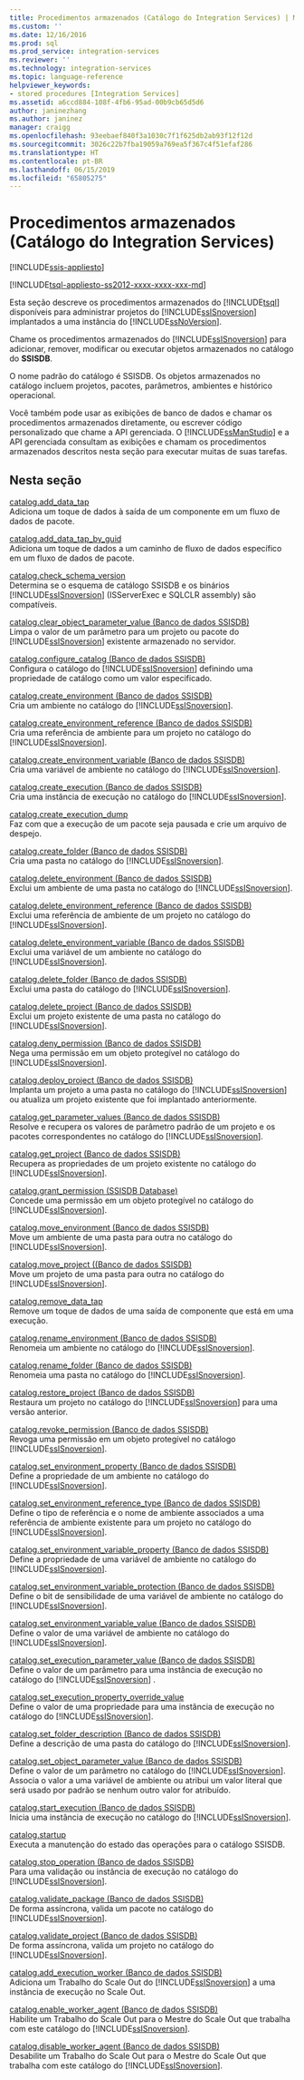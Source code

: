 ```yaml
---
title: Procedimentos armazenados (Catálogo do Integration Services) | Microsoft Docs
ms.custom: ''
ms.date: 12/16/2016
ms.prod: sql
ms.prod_service: integration-services
ms.reviewer: ''
ms.technology: integration-services
ms.topic: language-reference
helpviewer_keywords:
- stored procedures [Integration Services]
ms.assetid: a6ccd884-108f-4fb6-95ad-00b9cb65d5d6
author: janinezhang
ms.author: janinez
manager: craigg
ms.openlocfilehash: 93eebaef840f3a1030c7f1f625db2ab93f12f12d
ms.sourcegitcommit: 3026c22b7fba19059a769ea5f367c4f51efaf286
ms.translationtype: HT
ms.contentlocale: pt-BR
ms.lasthandoff: 06/15/2019
ms.locfileid: "65805275"
---
```

# <a name="stored-procedures-integration-services-catalog"></a>Procedimentos armazenados (Catálogo do Integration Services)

[!INCLUDE[ssis-appliesto](../../includes/ssis-appliesto-ssvrpluslinux-asdb-asdw-xxx.md)]


[!INCLUDE[tsql-appliesto-ss2012-xxxx-xxxx-xxx-md](../../includes/tsql-appliesto-ss2012-xxxx-xxxx-xxx-md.md)]

  Esta seção descreve os procedimentos armazenados do [!INCLUDE[tsql](../../includes/tsql-md.md)] disponíveis para administrar projetos do [!INCLUDE[ssISnoversion](../../includes/ssisnoversion-md.md)] implantados a uma instância do [!INCLUDE[ssNoVersion](../../includes/ssnoversion-md.md)].  
  
 Chame os procedimentos armazenados do [!INCLUDE[ssISnoversion](../../includes/ssisnoversion-md.md)] para adicionar, remover, modificar ou executar objetos armazenados no catálogo do **SSISDB**.  
  
 O nome padrão do catálogo é SSISDB. Os objetos armazenados no catálogo incluem projetos, pacotes, parâmetros, ambientes e histórico operacional.  
  
 Você também pode usar as exibições de banco de dados e chamar os procedimentos armazenados diretamente, ou escrever código personalizado que chame a API gerenciada. O [!INCLUDE[ssManStudio](../../includes/ssmanstudio-md.md)] e a API gerenciada consultam as exibições e chamam os procedimentos armazenados descritos nesta seção para executar muitas de suas tarefas.  
  
## <a name="in-this-section"></a>Nesta seção  
 [catalog.add_data_tap](../../integration-services/system-stored-procedures/catalog-add-data-tap.md)  
 Adiciona um toque de dados à saída de um componente em um fluxo de dados de pacote.  
  
 [catalog.add_data_tap_by_guid](../../integration-services/system-stored-procedures/catalog-add-data-tap-by-guid.md)  
 Adiciona um toque de dados a um caminho de fluxo de dados específico em um fluxo de dados de pacote.  
  
 [catalog.check_schema_version](../../integration-services/system-stored-procedures/catalog-check-schema-version.md)  
 Determina se o esquema de catálogo SSISDB e os binários [!INCLUDE[ssISnoversion](../../includes/ssisnoversion-md.md)] (ISServerExec e SQLCLR assembly) são compatíveis.  
  
 [catalog.clear_object_parameter_value &#40;Banco de dados SSISDB&#41;](../../integration-services/system-stored-procedures/catalog-clear-object-parameter-value-ssisdb-database.md)  
 Limpa o valor de um parâmetro para um projeto ou pacote do [!INCLUDE[ssISnoversion](../../includes/ssisnoversion-md.md)] existente armazenado no servidor.  
  
 [catalog.configure_catalog &#40;Banco de dados SSISDB&#41;](../../integration-services/system-stored-procedures/catalog-configure-catalog-ssisdb-database.md)  
 Configura o catálogo do [!INCLUDE[ssISnoversion](../../includes/ssisnoversion-md.md)] definindo uma propriedade de catálogo como um valor especificado.  
  
 [catalog.create_environment &#40;Banco de dados SSISDB&#41;](../../integration-services/system-stored-procedures/catalog-create-environment-ssisdb-database.md)  
 Cria um ambiente no catálogo do [!INCLUDE[ssISnoversion](../../includes/ssisnoversion-md.md)].  
  
 [catalog.create_environment_reference &#40;Banco de dados SSISDB&#41;](../../integration-services/system-stored-procedures/catalog-create-environment-reference-ssisdb-database.md)  
 Cria uma referência de ambiente para um projeto no catálogo do [!INCLUDE[ssISnoversion](../../includes/ssisnoversion-md.md)].  
  
 [catalog.create_environment_variable &#40;Banco de dados SSISDB&#41;](../../integration-services/system-stored-procedures/catalog-create-environment-variable-ssisdb-database.md)  
 Cria uma variável de ambiente no catálogo do [!INCLUDE[ssISnoversion](../../includes/ssisnoversion-md.md)].  
  
 [catalog.create_execution &#40;Banco de dados SSISDB&#41;](../../integration-services/system-stored-procedures/catalog-create-execution-ssisdb-database.md)  
 Cria uma instância de execução no catálogo do [!INCLUDE[ssISnoversion](../../includes/ssisnoversion-md.md)].  
  
 [catalog.create_execution_dump](../../integration-services/system-stored-procedures/catalog-create-execution-dump.md)  
 Faz com que a execução de um pacote seja pausada e crie um arquivo de despejo.  
  
 [catalog.create_folder &#40;Banco de dados SSISDB&#41;](../../integration-services/system-stored-procedures/catalog-create-folder-ssisdb-database.md)  
 Cria uma pasta no catálogo do [!INCLUDE[ssISnoversion](../../includes/ssisnoversion-md.md)].  
  
 [catalog.delete_environment &#40;Banco de dados SSISDB&#41;](../../integration-services/system-stored-procedures/catalog-delete-environment-ssisdb-database.md)  
 Exclui um ambiente de uma pasta no catálogo do [!INCLUDE[ssISnoversion](../../includes/ssisnoversion-md.md)].  
  
 [catalog.delete_environment_reference &#40;Banco de dados SSISDB&#41;](../../integration-services/system-stored-procedures/catalog-delete-environment-reference-ssisdb-database.md)  
 Exclui uma referência de ambiente de um projeto no catálogo do [!INCLUDE[ssISnoversion](../../includes/ssisnoversion-md.md)].  
  
 [catalog.delete_environment_variable &#40;Banco de dados SSISDB&#41;](../../integration-services/system-stored-procedures/catalog-delete-environment-variable-ssisdb-database.md)  
 Exclui uma variável de um ambiente no catálogo do [!INCLUDE[ssISnoversion](../../includes/ssisnoversion-md.md)].  
  
 [catalog.delete_folder &#40;Banco de dados SSISDB&#41;](../../integration-services/system-stored-procedures/catalog-delete-folder-ssisdb-database.md)  
 Exclui uma pasta do catálogo do [!INCLUDE[ssISnoversion](../../includes/ssisnoversion-md.md)].  
  
 [catalog.delete_project &#40;Banco de dados SSISDB&#41;](../../integration-services/system-stored-procedures/catalog-delete-project-ssisdb-database.md)  
 Exclui um projeto existente de uma pasta no catálogo do [!INCLUDE[ssISnoversion](../../includes/ssisnoversion-md.md)].  
  
 [catalog.deny_permission &#40;Banco de dados SSISDB&#41;](../../integration-services/system-stored-procedures/catalog-deny-permission-ssisdb-database.md)  
 Nega uma permissão em um objeto protegível no catálogo do [!INCLUDE[ssISnoversion](../../includes/ssisnoversion-md.md)].  
  
 [catalog.deploy_project &#40;Banco de dados SSISDB&#41;](../../integration-services/system-stored-procedures/catalog-deploy-project-ssisdb-database.md)  
 Implanta um projeto a uma pasta no catálogo do [!INCLUDE[ssISnoversion](../../includes/ssisnoversion-md.md)] ou atualiza um projeto existente que foi implantado anteriormente.  
  
 [catalog.get_parameter_values &#40;Banco de dados SSISDB&#41;](../../integration-services/system-stored-procedures/catalog-get-parameter-values-ssisdb-database.md)  
 Resolve e recupera os valores de parâmetro padrão de um projeto e os pacotes correspondentes no catálogo do [!INCLUDE[ssISnoversion](../../includes/ssisnoversion-md.md)].  
  
 [catalog.get_project &#40;Banco de dados SSISDB&#41;](../../integration-services/system-stored-procedures/catalog-get-project-ssisdb-database.md)  
 Recupera as propriedades de um projeto existente no catálogo do [!INCLUDE[ssISnoversion](../../includes/ssisnoversion-md.md)].  
  
 [catalog.grant_permission &#40;SSISDB Database&#41;](../../integration-services/system-stored-procedures/catalog-grant-permission-ssisdb-database.md)  
 Concede uma permissão em um objeto protegível no catálogo do [!INCLUDE[ssISnoversion](../../includes/ssisnoversion-md.md)].  
  
 [catalog.move_environment &#40;Banco de dados SSISDB&#41;](../../integration-services/system-stored-procedures/catalog-move-environment-ssisdb-database.md)  
 Move um ambiente de uma pasta para outra no catálogo do [!INCLUDE[ssISnoversion](../../includes/ssisnoversion-md.md)].  
  
 [catalog.move_project &#40;&#40;Banco de dados SSISDB&#41;](../../integration-services/system-stored-procedures/catalog-move-project-ssisdb-database.md)  
 Move um projeto de uma pasta para outra no catálogo do [!INCLUDE[ssISnoversion](../../includes/ssisnoversion-md.md)].  
  
 [catalog.remove_data_tap](../../integration-services/system-stored-procedures/catalog-remove-data-tap.md)  
 Remove um toque de dados de uma saída de componente que está em uma execução.  
  
 [catalog.rename_environment &#40;Banco de dados SSISDB&#41;](../../integration-services/system-stored-procedures/catalog-rename-environment-ssisdb-database.md)  
 Renomeia um ambiente no catálogo do [!INCLUDE[ssISnoversion](../../includes/ssisnoversion-md.md)].  
  
 [catalog.rename_folder &#40;Banco de dados SSISDB&#41;](../../integration-services/system-stored-procedures/catalog-rename-folder-ssisdb-database.md)  
 Renomeia uma pasta no catálogo do [!INCLUDE[ssISnoversion](../../includes/ssisnoversion-md.md)].  
  
 [catalog.restore_project &#40;Banco de dados SSISDB&#41;](../../integration-services/system-stored-procedures/catalog-restore-project-ssisdb-database.md)  
 Restaura um projeto no catálogo do [!INCLUDE[ssISnoversion](../../includes/ssisnoversion-md.md)] para uma versão anterior.  
  
 [catalog.revoke_permission &#40;Banco de dados SSISDB&#41;](../../integration-services/system-stored-procedures/catalog-revoke-permission-ssisdb-database.md)  
 Revoga uma permissão em um objeto protegível no catálogo [!INCLUDE[ssISnoversion](../../includes/ssisnoversion-md.md)].  
  
 [catalog.set_environment_property &#40;Banco de dados SSISDB&#41;](../../integration-services/system-stored-procedures/catalog-set-environment-property-ssisdb-database.md)  
 Define a propriedade de um ambiente no catálogo do [!INCLUDE[ssISnoversion](../../includes/ssisnoversion-md.md)].  
  
 [catalog.set_environment_reference_type &#40;Banco de dados SSISDB&#41;](../../integration-services/system-stored-procedures/catalog-set-environment-reference-type-ssisdb-database.md)  
 Define o tipo de referência e o nome de ambiente associados a uma referência de ambiente existente para um projeto no catálogo do [!INCLUDE[ssISnoversion](../../includes/ssisnoversion-md.md)].  
  
 [catalog.set_environment_variable_property &#40;Banco de dados SSISDB&#41;](../../integration-services/system-stored-procedures/catalog-set-environment-variable-property-ssisdb-database.md)  
 Define a propriedade de uma variável de ambiente no catálogo do [!INCLUDE[ssISnoversion](../../includes/ssisnoversion-md.md)].  
  
 [catalog.set_environment_variable_protection &#40;Banco de dados SSISDB&#41;](../../integration-services/system-stored-procedures/catalog-set-environment-variable-protection-ssisdb-database.md)  
 Define o bit de sensibilidade de uma variável de ambiente no catálogo do [!INCLUDE[ssISnoversion](../../includes/ssisnoversion-md.md)].  
  
 [catalog.set_environment_variable_value &#40;Banco de dados SSISDB&#41;](../../integration-services/system-stored-procedures/catalog-set-environment-variable-value-ssisdb-database.md)  
 Define o valor de uma variável de ambiente no catálogo do [!INCLUDE[ssISnoversion](../../includes/ssisnoversion-md.md)].  
  
 [catalog.set_execution_parameter_value &#40;Banco de dados SSISDB&#41;](../../integration-services/system-stored-procedures/catalog-set-execution-parameter-value-ssisdb-database.md)  
 Define o valor de um parâmetro para uma instância de execução no catálogo do [!INCLUDE[ssISnoversion](../../includes/ssisnoversion-md.md)] .  
  
 [catalog.set_execution_property_override_value](../../integration-services/system-stored-procedures/catalog-set-execution-property-override-value.md)  
 Define o valor de uma propriedade para uma instância de execução no catálogo do [!INCLUDE[ssISnoversion](../../includes/ssisnoversion-md.md)].  
  
 [catalog.set_folder_description &#40;Banco de dados SSISDB&#41;](../../integration-services/system-stored-procedures/catalog-set-folder-description-ssisdb-database.md)  
 Define a descrição de uma pasta do catálogo do [!INCLUDE[ssISnoversion](../../includes/ssisnoversion-md.md)].  
  
 [catalog.set_object_parameter_value &#40;Banco de dados SSISDB&#41;](../../integration-services/system-stored-procedures/catalog-set-object-parameter-value-ssisdb-database.md)  
 Define o valor de um parâmetro no catálogo do [!INCLUDE[ssISnoversion](../../includes/ssisnoversion-md.md)]. Associa o valor a uma variável de ambiente ou atribui um valor literal que será usado por padrão se nenhum outro valor for atribuído.  
  
 [catalog.start_execution &#40;Banco de dados SSISDB&#41;](../../integration-services/system-stored-procedures/catalog-start-execution-ssisdb-database.md)  
 Inicia uma instância de execução no catálogo do [!INCLUDE[ssISnoversion](../../includes/ssisnoversion-md.md)].  
  
 [catalog.startup](../../integration-services/system-stored-procedures/catalog-startup.md)  
 Executa a manutenção do estado das operações para o catálogo SSISDB.  
  
 [catalog.stop_operation &#40;Banco de dados SSISDB&#41;](../../integration-services/system-stored-procedures/catalog-stop-operation-ssisdb-database.md)  
 Para uma validação ou instância de execução no catálogo do [!INCLUDE[ssISnoversion](../../includes/ssisnoversion-md.md)].  
  
 [catalog.validate_package &#40;Banco de dados SSISDB&#41;](../../integration-services/system-stored-procedures/catalog-validate-package-ssisdb-database.md)  
 De forma assíncrona, valida um pacote no catálogo do [!INCLUDE[ssISnoversion](../../includes/ssisnoversion-md.md)].  
  
 [catalog.validate_project &#40;Banco de dados SSISDB&#41;](../../integration-services/system-stored-procedures/catalog-validate-project-ssisdb-database.md)  
 De forma assíncrona, valida um projeto no catálogo do [!INCLUDE[ssISnoversion](../../includes/ssisnoversion-md.md)].  
  
[catalog.add_execution_worker &#40;Banco de dados SSISDB&#41;](../../integration-services/system-stored-procedures/catalog-add-execution-worker-ssisdb-database.md)   
Adiciona um Trabalho do Scale Out do [!INCLUDE[ssISnoversion](../../includes/ssisnoversion-md.md)] a uma instância de execução no Scale Out.

[catalog.enable_worker_agent &#40;Banco de dados SSISDB&#41;](../../integration-services/system-stored-procedures/catalog-enable-worker-agent-ssisdb-database.md)   
Habilite um Trabalho do Scale Out para o Mestre do Scale Out que trabalha com este catálogo do [!INCLUDE[ssISnoversion](../../includes/ssisnoversion-md.md)].

[catalog.disable_worker_agent &#40;Banco de dados SSISDB&#41;](../../integration-services/system-stored-procedures/catalog-disable-worker-agent-ssisdb-database.md)   
Desabilite um Trabalho do Scale Out para o Mestre do Scale Out que trabalha com este catálogo do [!INCLUDE[ssISnoversion](../../includes/ssisnoversion-md.md)].


